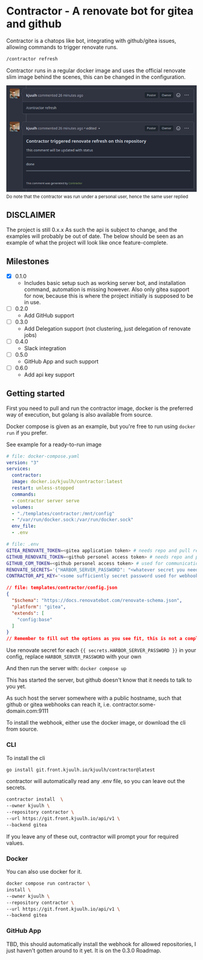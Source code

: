 # Contractor - A renovate bot for gitea and github

Contractor is a chatops like bot, integrating with github/gitea issues, allowing
commands to trigger renovate runs.

```bash
/contractor refresh
```

Contractor runs in a regular docker image and uses the official renovate slim
image behind the scenes, this can be changed in the configuration.

![command](./assets/command.png)
<small>Do note that the contractor was run under a personal user, hence the same
user replied</small>

## DISCLAIMER

The project is still 0.x.x As such the api is subject to change, and the
examples will probably be out of date. The below should be seen as an example of
what the project will look like once feature-complete.

## Milestones

- [x] 0.1.0
  - Includes basic setup such as working server bot, and installation command,
    automation is missing however. Also only gitea support for now, because this
    is where the project initially is supposed to be in use.
- [ ] 0.2.0
  - Add GitHub support
- [ ] 0.3.0
  - Add Delegation support (not clustering, just delegation of renovate jobs)
- [ ] 0.4.0
  - Slack integration
- [ ] 0.5.0
  - GitHub App and such support
- [ ] 0.6.0
  - Add api key support

## Getting started

First you need to pull and run the contractor image, docker is the preferred way
of execution, but golang is also available from source.

Docker compose is given as an example, but you're free to run using `docker run`
if you prefer.

See example for a ready-to-run image

```yaml
# file: docker-compose.yaml
version: "3"
services:
  contractor:
  image: docker.io/kjuulh/contractor:latest
  restart: unless-stopped
  commands:
  - contractor server serve
  volumes:
  - "./templates/contractor:/mnt/config"
  - "/var/run/docker.sock:/var/run/docker.sock"
  env_file:
  - .env
```

```bash
# file: .env
GITEA_RENOVATE_TOKEN=<gitea application token> # needs repo and pull request permissions
GITHUB_RENOVATE_TOKEN=<github personel access token> # needs repo and pull request permissions
GITHUB_COM_TOKEN=<github personel access token> # used for communication, doesn't need much
RENOVATE_SECRETS='{"HARBOR_SERVER_PASSWORD": "<whatever secret you need in your config>"}'
CONTRACTOR_API_KEY='<some sufficiently secret password used for webhooks to authenticate to your server>'
```

```json
// file: templates/contractor/config.json
{
  "$schema": "https://docs.renovatebot.com/renovate-schema.json",
  "platform": "gitea",
  "extends": [
    "config:base"
  ]
}
// Remember to fill out the options as you see fit, this is not a complete example
```

Use renovate secret for each `{{ secrets.HARBOR_SERVER_PASSWORD }}` in your
config, replace `HARBOR_SERVER_PASSWORD` with your own

And then run the server with: `docker compose up`

This has started the server, but github doesn't know that it needs to talk to
you yet.

As such host the server somewhere with a public hostname, such that github or
gitea webhooks can reach it, i.e. contractor.some-domain.com:9111

To install the webhook, either use the docker image, or download the cli from
source.

### CLI

To install the cli

```bash
go install git.front.kjuulh.io/kjuulh/contractor@latest
```

contractor will automatically read any .env file, so you can leave out the
secrets.

```bash
contractor install  \
--owner kjuulh \
--repository contractor \
--url https://git.front.kjuulh.io/api/v1 \
--backend gitea
```

If you leave any of these out, contractor will prompt your for required values.

### Docker

You can also use docker for it.

```bash
docker compose run contractor \
install \
--owner kjuulh \
--repository contractor \
--url https://git.front.kjuulh.io/api/v1 \
--backend gitea
```

### GitHub App

TBD, this should automatically install the webhook for allowed repositories, I
just haven't gotten around to it yet. It is on the 0.3.0 Roadmap.
